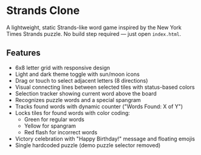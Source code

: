 # Strands Clone

A lightweight, static Strands-like word game inspired by the New York Times Strands puzzle. No build step required — just open `index.html`.

## Features

- 6x8 letter grid with responsive design
- Light and dark theme toggle with sun/moon icons
- Drag or touch to select adjacent letters (8 directions)
- Visual connecting lines between selected tiles with status-based colors
- Selection tracker showing current word above the board
- Recognizes puzzle words and a special spangram
- Tracks found words with dynamic counter ("Words Found: X of Y")
- Locks tiles for found words with color coding:
  - Green for regular words
  - Yellow for spangram
  - Red flash for incorrect words
- Victory celebration with "Happy Birthday!" message and floating emojis
- Single hardcoded puzzle (demo puzzle selector removed)
